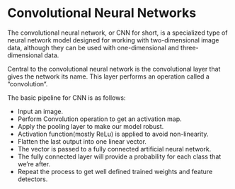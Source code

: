 # Convolutional Neural Networks

The convolutional neural network, or CNN for short, is a specialized type of neural network model designed for working with two-dimensional image data, although they can be used with one-dimensional and three-dimensional data.

Central to the convolutional neural network is the convolutional layer that gives the network its name. This layer performs an operation called a “convolution“.

The basic pipeline for CNN is as follows:

- Input an image.
- Perform Convolution operation to get an activation map.
- Apply the pooling layer to make our model robust.
- Activation function(mostly ReLu) is applied to avoid non-linearity.
- Flatten the last output into one linear vector.
- The vector is passed to a fully connected artificial neural network.
- The fully connected layer will provide a probability for each class that we’re after.
- Repeat the process to get well defined trained weights and feature detectors.
